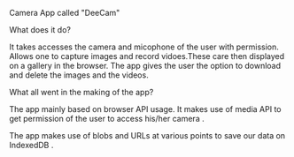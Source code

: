 Camera App called "DeeCam"

What does it do?

It takes accesses the camera and micophone of the user with permission. Allows one to capture images and record vidoes.These care then displayed on a gallery in the browser. The app gives the user the option to download and delete the images and the videos.

What all went in the making of the app?

The app mainly based on browser API usage. It makes use of media API to get permission of the user to access his/her camera .

The app makes use of blobs and URLs at various points to save our data on IndexedDB .
